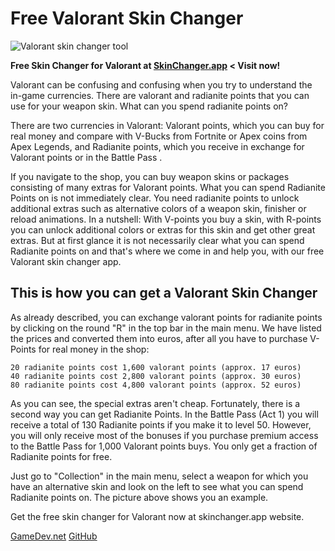 # Free Valorant Skin Changer

![Valorant skin changer tool](https://skinchanger.app/storage/valorant-skin-changer-app-tool.jpg)


**Free Skin Changer for Valorant at [SkinChanger.app](https://skinchanger.app/valorant-skin-changer/) < Visit now!**

Valorant can be confusing and confusing when you try to understand the in-game currencies. There are valorant and radianite points that you can use for your weapon skin. What can you spend radianite points on?

There are two currencies in Valorant: Valorant points, which you can buy for real money and compare with V-Bucks from Fortnite or Apex coins from Apex Legends, and Radianite points, which you receive in exchange for Valorant points or in the Battle Pass .

If you navigate to the shop, you can buy weapon skins or packages consisting of many extras for Valorant points. What you can spend Radianite Points on is not immediately clear. You need radianite points to unlock additional extras such as alternative colors of a weapon skin, finisher or reload animations. In a nutshell: With V-points you buy a skin, with R-points you can unlock additional colors or extras for this skin and get other great extras. But at first glance it is not necessarily clear what you can spend Radianite points on and that's where we come in and help you, with our free Valorant skin changer app.

## This is how you can get a Valorant Skin Changer

As already described, you can exchange valorant points for radianite points by clicking on the round "R" in the top bar in the main menu. We have listed the prices and converted them into euros, after all you have to purchase V-Points for real money in the shop:

    20 radianite points cost 1,600 valorant points (approx. 17 euros)
    40 radianite points cost 2,800 valorant points (approx. 30 euros)
    80 radianite points cost 4,800 valorant points (approx. 52 euros)

As you can see, the special extras aren't cheap. Fortunately, there is a second way you can get Radianite Points. In the Battle Pass (Act 1) you will receive a total of 130 Radianite points if you make it to level 50. However, you will only receive most of the bonuses if you purchase premium access to the Battle Pass for 1,000 Valorant points
buys. You only get a fraction of Radianite points for free.

Just go to "Collection" in the main menu, select a weapon for which you have an alternative skin and look on the left to see what you can spend Radianite points on. The picture above shows you an example.

Get the free skin changer for Valorant now at skinchanger.app website.

[GameDev.net](https://gamedev.net/projects/3781-valorant-skin-changer/)
[GitHub](https://valorant-skin-changer.github.io)
